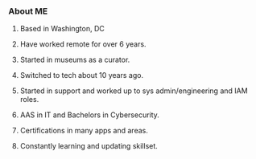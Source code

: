 ### About ME

1. Based in Washington, DC

1. Have worked remote for over 6 years. 

1. Started in museums as a curator. 

1. Switched to tech about 10 years ago. 

1. Started in support and worked up to sys admin/engineering and IAM roles. 

1. AAS in IT and Bachelors in Cybersecurity.

1. Certifications in many apps and areas.

1. Constantly learning and updating skillset.
